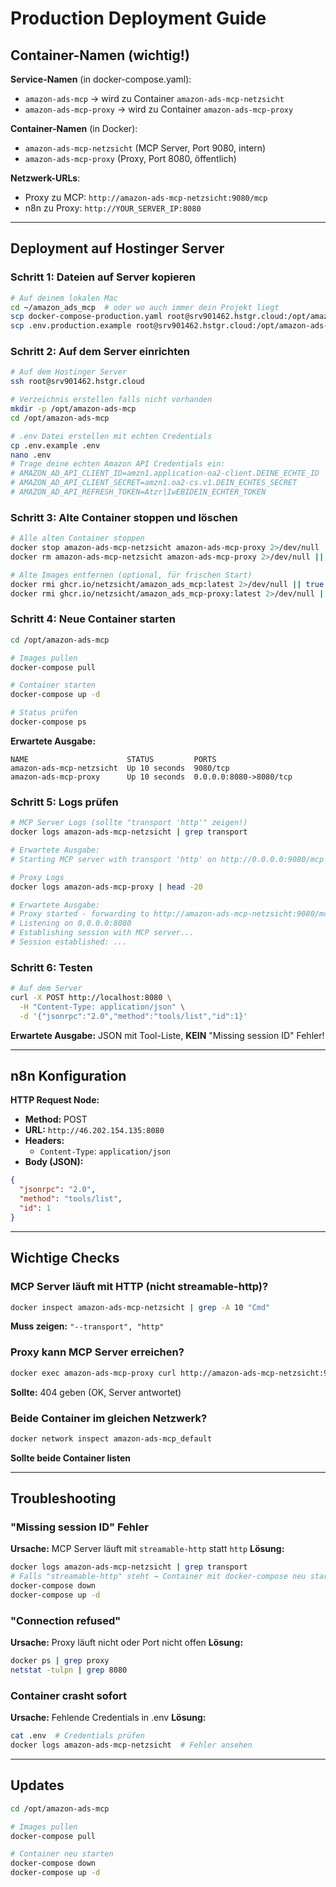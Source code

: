 # Production Deployment Guide

## Container-Namen (wichtig!)

**Service-Namen** (in docker-compose.yaml):
- `amazon-ads-mcp` → wird zu Container `amazon-ads-mcp-netzsicht`
- `amazon-ads-mcp-proxy` → wird zu Container `amazon-ads-mcp-proxy`

**Container-Namen** (in Docker):
- `amazon-ads-mcp-netzsicht` (MCP Server, Port 9080, intern)
- `amazon-ads-mcp-proxy` (Proxy, Port 8080, öffentlich)

**Netzwerk-URLs**:
- Proxy zu MCP: `http://amazon-ads-mcp-netzsicht:9080/mcp`
- n8n zu Proxy: `http://YOUR_SERVER_IP:8080`

---

## Deployment auf Hostinger Server

### Schritt 1: Dateien auf Server kopieren

```bash
# Auf deinem lokalen Mac
cd ~/amazon_ads_mcp  # oder wo auch immer dein Projekt liegt
scp docker-compose-production.yaml root@srv901462.hstgr.cloud:/opt/amazon-ads-mcp/docker-compose.yaml
scp .env.production.example root@srv901462.hstgr.cloud:/opt/amazon-ads-mcp/.env.example
```

### Schritt 2: Auf dem Server einrichten

```bash
# Auf dem Hostinger Server
ssh root@srv901462.hstgr.cloud

# Verzeichnis erstellen falls nicht vorhanden
mkdir -p /opt/amazon-ads-mcp
cd /opt/amazon-ads-mcp

# .env Datei erstellen mit echten Credentials
cp .env.example .env
nano .env
# Trage deine echten Amazon API Credentials ein:
# AMAZON_AD_API_CLIENT_ID=amzn1.application-oa2-client.DEINE_ECHTE_ID
# AMAZON_AD_API_CLIENT_SECRET=amzn1.oa2-cs.v1.DEIN_ECHTES_SECRET
# AMAZON_AD_API_REFRESH_TOKEN=Atzr|IwEBIDEIN_ECHTER_TOKEN
```

### Schritt 3: Alte Container stoppen und löschen

```bash
# Alle alten Container stoppen
docker stop amazon-ads-mcp-netzsicht amazon-ads-mcp-proxy 2>/dev/null || true
docker rm amazon-ads-mcp-netzsicht amazon-ads-mcp-proxy 2>/dev/null || true

# Alte Images entfernen (optional, für frischen Start)
docker rmi ghcr.io/netzsicht/amazon_ads_mcp:latest 2>/dev/null || true
docker rmi ghcr.io/netzsicht/amazon_ads_mcp-proxy:latest 2>/dev/null || true
```

### Schritt 4: Neue Container starten

```bash
cd /opt/amazon-ads-mcp

# Images pullen
docker-compose pull

# Container starten
docker-compose up -d

# Status prüfen
docker-compose ps
```

**Erwartete Ausgabe:**
```
NAME                      STATUS         PORTS
amazon-ads-mcp-netzsicht  Up 10 seconds  9080/tcp
amazon-ads-mcp-proxy      Up 10 seconds  0.0.0.0:8080->8080/tcp
```

### Schritt 5: Logs prüfen

```bash
# MCP Server Logs (sollte "transport 'http'" zeigen!)
docker logs amazon-ads-mcp-netzsicht | grep transport

# Erwartete Ausgabe:
# Starting MCP server with transport 'http' on http://0.0.0.0:9080/mcp

# Proxy Logs
docker logs amazon-ads-mcp-proxy | head -20

# Erwartete Ausgabe:
# Proxy started - forwarding to http://amazon-ads-mcp-netzsicht:9080/mcp
# Listening on 0.0.0.0:8080
# Establishing session with MCP server...
# Session established: ...
```

### Schritt 6: Testen

```bash
# Auf dem Server
curl -X POST http://localhost:8080 \
  -H "Content-Type: application/json" \
  -d '{"jsonrpc":"2.0","method":"tools/list","id":1}'
```

**Erwartete Ausgabe:**
JSON mit Tool-Liste, **KEIN** "Missing session ID" Fehler!

---

## n8n Konfiguration

**HTTP Request Node:**
- **Method:** POST
- **URL:** `http://46.202.154.135:8080`
- **Headers:**
  - `Content-Type`: `application/json`
- **Body (JSON):**
```json
{
  "jsonrpc": "2.0",
  "method": "tools/list",
  "id": 1
}
```

---

## Wichtige Checks

### MCP Server läuft mit HTTP (nicht streamable-http)?
```bash
docker inspect amazon-ads-mcp-netzsicht | grep -A 10 "Cmd"
```
**Muss zeigen:** `"--transport", "http"`

### Proxy kann MCP Server erreichen?
```bash
docker exec amazon-ads-mcp-proxy curl http://amazon-ads-mcp-netzsicht:9080
```
**Sollte:** 404 geben (OK, Server antwortet)

### Beide Container im gleichen Netzwerk?
```bash
docker network inspect amazon-ads-mcp_default
```
**Sollte beide Container listen**

---

## Troubleshooting

### "Missing session ID" Fehler
**Ursache:** MCP Server läuft mit `streamable-http` statt `http`
**Lösung:**
```bash
docker logs amazon-ads-mcp-netzsicht | grep transport
# Falls "streamable-http" steht → Container mit docker-compose neu starten
docker-compose down
docker-compose up -d
```

### "Connection refused"
**Ursache:** Proxy läuft nicht oder Port nicht offen
**Lösung:**
```bash
docker ps | grep proxy
netstat -tulpn | grep 8080
```

### Container crasht sofort
**Ursache:** Fehlende Credentials in .env
**Lösung:**
```bash
cat .env  # Credentials prüfen
docker logs amazon-ads-mcp-netzsicht  # Fehler ansehen
```

---

## Updates

```bash
cd /opt/amazon-ads-mcp

# Images pullen
docker-compose pull

# Container neu starten
docker-compose down
docker-compose up -d
```
